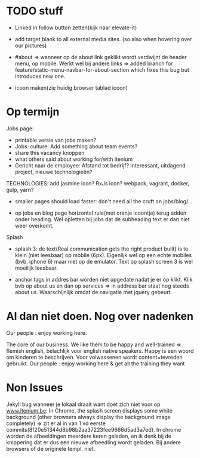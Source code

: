 ﻿TODO stuff
==========

- Linked in follow button zetten(kijk naar elevate-it)

- add target blank to all external media sites. (so also when hovering over our pictures)

- #about => wanneer op de about link geklikt wordt verdwijnt de header menu, op mobile. Werkt wel bij andere links
 => added branch for feature/static-menu-navbar-for-about-section which fixes this bug but introduces new one.

- icoon maken(zie huidig browser tablad icoon)


Op termijn
==========

Jobs page:
- printable versie van jobs maken?
- Jobs: culture: Add something about team events?
- share this vacancy knoppen
- what others said about working for/with itenium
- Gericht naar de employee: Afstand tot bedrijf? Interessant, uitdagend project, nieuwe technologieën?

TECHNOLOGIES:
add jasmine icon?
RxJs icon?
webpack, vagrant, docker, gulp, yarn?

- smaller pages should load faster: don't need all the cruft on jobs/blog/...

- op jobs en blog page horizontal rule(met oranje icoontje) terug adden onder heading. Wel opletten bij jobs dat de subheading text er dan niet weer overkomt.

Splash
- splash 3: de text(Real communication gets the right product built) is te klein (niet leesbaar) op mobile (6px). Eigenlijk wel op een echte mobiles (bvb. iphone 6) maar niet op de emulator. Text op splash screen 3 is wel moeilijk leesbaar.

- anchor tags in addres bar worden niet upgedate nadat je er op klikt. Klik bvb op about us en dan op services => in address bar staat nog steeds about us. Waarschijnlijk omdat de navigatie met jquery gebeurt.



Al dan niet doen. Nog over nadenken
==================================
Our people : enjoy working here.

The core of our business. We like them to be happy and well-trained => flemish english, belachlijk voor english native speakers.
Happy is een woord om kinderen te beschrijven. Voor volwassenen wordt content=tevreden gebruikt.
Our people : enjoy working here & get all the training they want


Non Issues
==================================
Jekyll bug wanneer je lokaal draait want doet zich niet voor op www.itenium.be: In Chrome, the splash screen displays some white background (other browsers always display the background image completely)
=> zit er al in van 1 vd eerste commits(8f20e51344d8b98b2aa37223fee9666d5ad3a7ed). In chrome worden de afbeeldingen meerdere keren geladen, en ik denk bij de knippering dat er dus een nieuwe afbeedling wordt geladen.
Bij andere browsers of de originele templ. niet.
